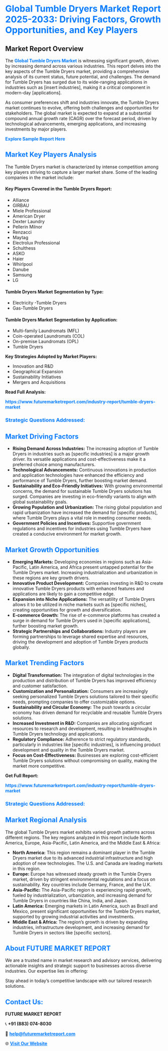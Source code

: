 <h1 style="color: #007BFF;">Global Tumble Dryers Market Report 2025-2033: Driving Factors, Growth Opportunities, and Key Players</h1>

<section id="overview">
<h2>Market Report Overview</h2>
<p>The <a href="https://www.futuremarketreport.com/industry-report/tumble-dryers-market" style="color: #007BFF; text-decoration: none;"><strong>Global Tumble Dryers Market</strong></a> is witnessing significant growth, driven by increasing demand across various industries. This report delves into the key aspects of the Tumble Dryers market, providing a comprehensive analysis of its current status, future potential, and challenges. The demand for Tumble Dryers has surged due to its wide-ranging applications in industries such as [insert industries], making it a critical component in modern-day [applications].</p>
<p>As consumer preferences shift and industries innovate, the Tumble Dryers market continues to evolve, offering both challenges and opportunities for stakeholders. The global market is expected to expand at a substantial compound annual growth rate (CAGR) over the forecast period, driven by technological advancements, emerging applications, and increasing investments by major players.</p>
</section>

<section id="overview">
<p><a href="https://www.futuremarketreport.com/request-sample/reportId=124398" style="color: #007BFF; text-decoration: none;"><strong>Explore Sample Report Here</strong></a></p>
</section>

<section id="key-players">
<h2 style="color: #007BFF;">Market Key Players Analysis</h2>
<p>The Tumble Dryers market is characterized by intense competition among key players striving to capture a larger market share. Some of the leading companies in the market include:</p>
<h4>Key Players Covered in the Tumble Dryers Report:</h4>
<ul><li>Alliance</li><li>GIRBAU</li><li>Miele Professional</li><li>American Dryer</li><li>Dexter Laundry</li><li>Pellerin Milnor</li><li>Renzacci</li><li>Maytag</li><li>Electrolux Professional</li><li>Schulthess</li><li>ASKO</li><li>Haier</li><li>Whirlpool</li><li>Danube</li><li>Samsung</li><li>LG</li></ul>
<h4>Tumble Dryers Market Segmentation by Type:</h4>
<ul><li>Electricity -Tumble Dryers</li><li>Gas-Tumble Dryers</li></ul>

<h4>Tumble Dryers Market Segmentation by Application:</h4>
<ul><li>Multi-family Laundromats (MFL)</li><li>Coin-operated Laundromats (COL)</li><li>On-premise Laundromats (OPL)</li><li>Tumble Dryers</li></ul>
<p><strong>Key Strategies Adopted by Market Players:</strong></p>
<ul>
<li>Innovation and R&D</li>
<li>Geographical Expansion</li>
<li>Sustainability Initiatives</li>
<li>Mergers and Acquisitions</li>
</ul>
</section>

<section>
<p><strong>Read Full Analysis: </strong></p><a href="https://www.futuremarketreport.com/industry-report/tumble-dryers-market" style="color: #007BFF; text-decoration: none;"><strong>https://www.futuremarketreport.com/industry-report/tumble-dryers-market</strong></a>
<h3 style="color: #007BFF;">Strategic Questions Addressed:</h3>
</section>

<section id="driving-factors">
<h2 style="color: #007BFF;">Market Driving Factors</h2>
<ul>
<li><strong>Rising Demand Across Industries:</strong> The increasing adoption of Tumble Dryers in industries such as [specific industries] is a major growth driver. Its versatile applications and cost-effectiveness make it a preferred choice among manufacturers.</li>
<li><strong>Technological Advancements:</strong> Continuous innovations in production and application technologies have enhanced the efficiency and performance of Tumble Dryers, further boosting market demand.</li>
<li><strong>Sustainability and Eco-Friendly Initiatives:</strong> With growing environmental concerns, the demand for sustainable Tumble Dryers solutions has surged. Companies are investing in eco-friendly variants to align with global sustainability goals.</li>
<li><strong>Growing Population and Urbanization:</strong> The rising global population and rapid urbanization have increased the demand for [specific products], where Tumble Dryers plays a vital role in meeting consumer needs.</li>
<li><strong>Government Policies and Incentives:</strong> Supportive government regulations and incentives for industries using Tumble Dryers have created a conducive environment for market growth.</li>
</ul>
</section>

<section id="growth-opportunities">
<h2 style="color: #007BFF;">Market Growth Opportunities</h2>
<ul>
<li><strong>Emerging Markets:</strong> Developing economies in regions such as Asia-Pacific, Latin America, and Africa present untapped potential for the Tumble Dryers market. Increasing industrialization and urbanization in these regions are key growth drivers.</li>
<li><strong>Innovative Product Development:</strong> Companies investing in R&D to create innovative Tumble Dryers products with enhanced features and applications are likely to gain a competitive edge.</li>
<li><strong>Expansion into Niche Applications:</strong> The versatility of Tumble Dryers allows it to be utilized in niche markets such as [specific niches], creating opportunities for growth and diversification.</li>
<li><strong>E-commerce Growth:</strong> The rise of e-commerce platforms has created a surge in demand for Tumble Dryers used in [specific applications], further boosting market growth.</li>
<li><strong>Strategic Partnerships and Collaborations:</strong> Industry players are forming partnerships to leverage shared expertise and resources, driving the development and adoption of Tumble Dryers products globally.</li>
</ul>
</section>

<section id="trending-factors">
<h2 style="color: #007BFF;">Market Trending Factors</h2>
<ul>
<li><strong>Digital Transformation:</strong> The integration of digital technologies in the production and distribution of Tumble Dryers has improved efficiency and customer satisfaction.</li>
<li><strong>Customization and Personalization:</strong> Consumers are increasingly seeking personalized Tumble Dryers solutions tailored to their specific needs, prompting companies to offer customizable options.</li>
<li><strong>Sustainability and Circular Economy:</strong> The push towards a circular economy has driven demand for recyclable and reusable Tumble Dryers solutions.</li>
<li><strong>Increased Investment in R&D:</strong> Companies are allocating significant resources to research and development, resulting in breakthroughs in Tumble Dryers technology and applications.</li>
<li><strong>Regulatory Compliance:</strong> Adherence to strict regulatory standards, particularly in industries like [specific industries], is influencing product development and quality in the Tumble Dryers market.</li>
<li><strong>Focus on Cost-Effectiveness:</strong> Businesses are exploring cost-efficient Tumble Dryers solutions without compromising on quality, making the market more competitive.</li>
</ul>
</section>

<section>
<p><strong>Get Full Report: </strong></p><a href="https://www.futuremarketreport.com/industry-report/tumble-dryers-market" style="color: #007BFF; text-decoration: none;"><strong>https://www.futuremarketreport.com/industry-report/tumble-dryers-market</strong></a>
<h3 style="color: #007BFF;">Strategic Questions Addressed:</h3>
</section>


<section id="regional-analysis">
<h2 style="color: #007BFF;">Market Regional Analysis</h2>
<p>The global Tumble Dryers market exhibits varied growth patterns across different regions. The key regions analyzed in this report include North America, Europe, Asia-Pacific, Latin America, and the Middle East & Africa:</p>
<ul>
<li><strong>North America:</strong> This region remains a dominant player in the Tumble Dryers market due to its advanced industrial infrastructure and high adoption of new technologies. The U.S. and Canada are leading markets in this region.</li>
<li><strong>Europe:</strong> Europe has witnessed steady growth in the Tumble Dryers market, driven by stringent environmental regulations and a focus on sustainability. Key countries include Germany, France, and the U.K.</li>
<li><strong>Asia-Pacific:</strong> The Asia-Pacific region is experiencing rapid growth, fueled by industrialization, urbanization, and increasing demand for Tumble Dryers in countries like China, India, and Japan.</li>
<li><strong>Latin America:</strong> Emerging markets in Latin America, such as Brazil and Mexico, present significant opportunities for the Tumble Dryers market, supported by growing industrial activities and investments.</li>
<li><strong>Middle East & Africa:</strong> The region’s growth is driven by expanding industries, infrastructure development, and increasing demand for Tumble Dryers in sectors like [specific sectors].</li>
</ul>
</section>

<footer>
<h2 style="color: #007BFF;">About FUTURE MARKET REPORT</h2>
<p>We are a trusted name in market research and advisory services, delivering actionable insights and strategic support to businesses across diverse industries. Our expertise lies in offering:</p>

<p>Stay ahead in today’s competitive landscape with our tailored research solutions.</p>

<h2 style="color: #007BFF;">Contact Us:</h2>
<p><strong>FUTURE MARKET REPORT</strong></p>
<p>📞 <strong>+91 (883) 074-8030</strong></p>
<p>📧 <strong><a href="mailto:help@futuremarketreport.com" style="color: #007BFF;">help@futuremarketreport.com</a></strong></p>
<p>🌐 <strong><a href="https://www.futuremarketreport.com/" style="color: #007BFF;">Visit Our Website</a></strong></p>
</footer>